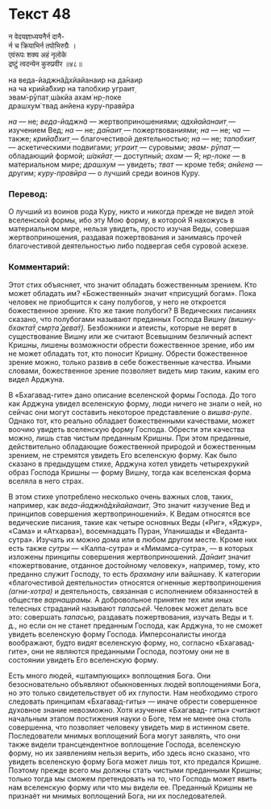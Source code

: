 # Текст 48

न वेदयज्ञाध्ययनैर्न दानै-  
र्न च क्रियाभिर्न तपोभिरुग्रैः ।  
एवंरूपः शक्य अहं नृलोके  
द्रष्टुं त्वदन्येन कुरुप्रवीर ॥४८॥

на веда-йаджн̃а̄дхйайанаир на да̄наир  
на ча крийа̄бхир на тапобхир уграит̣  
эвам̇-рӯпат̣ ш́акйа ахам̇ нр̣-локе  
драшх̣ум̇ твад анйена куру-правӣра

_на_ — не; _веда-йаджн̃а_ — жертвоприношениями; _адхйайанаит̣_ — изучением Вед; _на_ — не; _да̄наит̣_ — пожертвованиями; _на_ — не; _ча_ — также; _крийа̄бхит̣_ — благочестивой деятельностью; _на_ — не; _тапобхит̣_ — аскетическими подвигами; _уграит̣_ — суровыми; _эвам- рӯпат̣_ — обладающий формой; _ш́акйат̣_ — доступный; _ахам_ — Я; _нр̣-локе_ — в материальном мире; _драшх̣ум_ — увидеть; _тват_ — кроме тебя; _анйена_ — другим; _куру-правӣра_ — о лучший среди воинов Куру.

### Перевод:

О лучший из воинов рода Куру, никто и никогда прежде не видел этой вселенской формы, ибо эту Мою форму, в которой Я нахожусь в материальном мире, нельзя увидеть, просто изучая Веды, совершая жертвоприношения, раздавая пожертвования и занимаясь прочей благочестивой деятельностью либо подвергая себя суровой аскезе.

### Комментарий:

Этот стих объясняет, что значит обладать божественным зрением. Кто может обладать им? «Божественный» значит «присущий богам». Пока человек не приобщится к сану полубогов, у него не откроется божественное зрение. Кто же такие полубоги? В Ведических писаниях сказано, что полубогами называют преданных Господа Вишну _(вишн̣у-бхакта̄т̣ смр̣та̄ дева̄т̣)._ Безбожники и атеисты, которые не верят в существование Вишну или же считают Всевышним безличный аспект Кришны, лишены возможности обрести божественное зрение, ибо им не может обладать тот, кто поносит Кришну. Обрести божественное зрение можно, только развив в себе божественные качества. Иными словами, божественное зрение позволяет видеть мир таким, каким его видел Арджуна.

В «Бхагавад-гите» дано описание вселенской формы Господа. До того как Арджуна увидел вселенскую форму, люди ничего не знали о ней, но сейчас они могут составить некоторое представление о _вишва-рупе_. Однако тот, кто реально обладает божественными качествами, может воочию увидеть вселенскую форму Господа. Обрести эти качества можно, лишь став чистым преданным Кришны. При этом преданные, действительно обладающие божественной природой и божественным зрением, не стремятся увидеть Его вселенскую форму. Как было сказано в предыдущем стихе, Арджуна хотел увидеть четырехрукий образ Господа Кришны — форму Вишну, тогда как вселенская форма вселяла в него страх.

В этом стихе употреблено несколько очень важных слов, таких, например, как _веда-йаджн̃а̄дхйайанаит̣._ Это значит «изучение Вед и принципов совершения жертвоприношений». К Ведам относятся все ведические писания, такие как четыре основных Веды («Риг», «Яджур», «Сама» и «Атхарва»), восемнадцать Пуран, Упанишады и «Веданта-сутра». Изучать их можно дома или в любом другом месте. Кроме них есть также _сутры_ — «Калпа-сутра» и «Мимамса-сутра», — в которых изложены принципы совершения жертвоприношений. _Да̄наит̣_ значит «пожертвование, отданное достойному человеку», например, тому, кто преданно служит Господу, то есть _брахману_ или вайшнаву<m>. К категории «благочестивой деятельности» относятся огненные жертвоприношения _(агни-хотра)_ и деятельность, связанная с исполнением обязанностей в обществе _варнашрамы._ А добровольное принятие тех или иных телесных страданий называют _тапасьей_. Человек может делать все это: совершать _тапасью,_ раздавать пожертвования, изучать Веды и т. д., но если он не станет преданным Господа, как Арджуна, то не сможет увидеть вселенскую форму Господа. Имперсоналисты иногда воображают, будто видят вселенскую форму, но, согласно «Бхагавад-гите», они не являются преданными Господа, поэтому они не в состоянии увидеть Его вселенскую форму.</m>

Есть много людей, «штампующих» воплощения Бога. Они безосновательно объявляют обыкновенных людей воплощениями Бога, но это только свидетельствует об их глупости. Нам необходимо строго следовать принципам «Бхагавад-гиты» — иначе обрести совершенное духовное знание невозможно. Хотя изучение «Бхагавад- гиты» считают начальным этапом постижения науки о Боге, тем не менее она столь совершенна, что позволяет человеку увидеть мир в истинном свете. Последователи мнимых воплощений Бога могут заявлять, что они также видели трансцендентное воплощение Господа, вселенскую форму, но их заявлениям нельзя верить, ибо здесь ясно сказано, что увидеть вселенскую форму Бога может лишь тот, кто предался Кришне. Поэтому прежде всего мы должны стать чистыми преданными Кришны; только тогда мы сможем претендовать на то, что Господь может явить нам вселенскую форму или что мы видели ее. Преданный Кришны не признаёт ни мнимых воплощений Бога, ни их последователей.